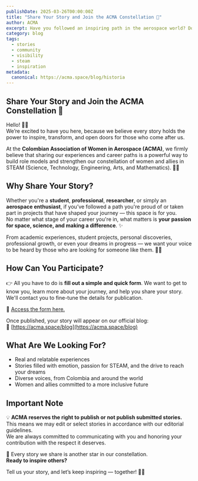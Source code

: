 ```yaml
---
publishDate: 2025-03-26T00:00:00Z
title: "Share Your Story and Join the ACMA Constellation 🚀"
author: ACMA
excerpt: Have you followed an inspiring path in the aerospace world? Do you have a story that could motivate other girls and women to reach for the stars? We want to hear it and share it on our blog!
category: blog
tags:
  - stories
  - community
  - visibility
  - steam
  - inspiration
metadata:
  canonical: https://acma.space/blog/historia
---
```


## Share Your Story and Join the ACMA Constellation 🌌

Hello! 👋✨  
We’re excited to have you here, because we believe every story holds the power to inspire, transform, and open doors for those who come after us.

At the **Colombian Association of Women in Aerospace (ACMA)**, we firmly believe that sharing our experiences and career paths is a powerful way to build role models and strengthen our constellation of women and allies in STEAM (Science, Technology, Engineering, Arts, and Mathematics). 🌟🚀

## Why Share Your Story?

Whether you're a **student**, **professional**, **researcher**, or simply an **aerospace enthusiast**, if you’ve followed a path you're proud of or taken part in projects that have shaped your journey — this space is for you.  
No matter what stage of your career you're in, what matters is **your passion for space, science, and making a difference**. ✨

From academic experiences, student projects, personal discoveries, professional growth, or even your dreams in progress — we want your voice to be heard by those who are looking for someone like them. 👩‍🚀

## How Can You Participate?

👉 All you have to do is **fill out a simple and quick form**. We want to get to know you, learn more about your journey, and help you share your story. We'll contact you to fine-tune the details for publication.

📝 [Access the form here.](https://forms.gle/ixLhCjCGAcg1NE9VA)

Once published, your story will appear on our official blog:  
🔗 [https://acma.space/blog](https://acma.space/blog)

## What Are We Looking For?

- Real and relatable experiences  
- Stories filled with emotion, passion for STEAM, and the drive to reach your dreams  
- Diverse voices, from Colombia and around the world  
- Women and allies committed to a more inclusive future

## Important Note

💡 **ACMA reserves the right to publish or not publish submitted stories.** This means we may edit or select stories in accordance with our editorial guidelines.  
We are always committed to communicating with you and honoring your contribution with the respect it deserves.

🌠 Every story we share is another star in our constellation.  
**Ready to inspire others?**  

Tell us your story, and let’s keep inspiring — together! 🚀💜
